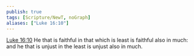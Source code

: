 ```yaml
---
publish: true
tags: [Scripture/NewT, noGraph]
aliases: ["Luke 16:10"]
---
```

[Luke 16:10](https://churchofjesuschrist.org/study/scriptures/nt/luke/16?lang=eng&id=p10#p10) He that is faithful in that which is least is faithful also in much: and he that is unjust in the least is unjust also in much.
